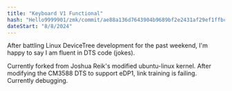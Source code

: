 ```yaml
---
title: "Keyboard V1 Functional"
hash: "Hello9999901/zmk/commit/ae88a136d7643904b9689bf2e2431af29ef1ffbc"
dateStart: "8/8/2024"
---
```


After battling Linux DeviceTree development for the past weekend, I'm happy to say I am fluent in DTS code (jokes).

Currently forked from Joshua Reik's modified ubuntu-linux kernel. After modifying the CM3588 DTS to support eDP1, link training is failing. Currently debugging.
